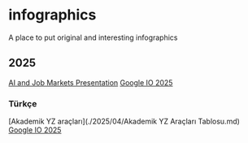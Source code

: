 # infographics
A place to put original and interesting infographics


## 2025
[AI and Job Markets Presentation](./2025/03/ai_job_market.html)
[Google IO 2025](./2025/05/google-io-2025.html)


### Türkçe
[Akademik YZ araçları](./2025/04/Akademik YZ Araçları Tablosu.md)
[Google IO 2025](./2025/05/google-io-2025-tr.html)

